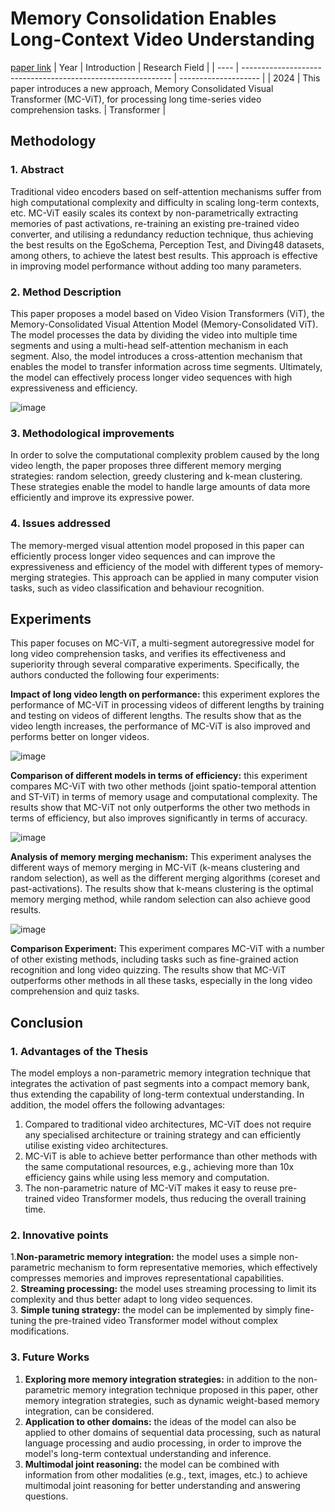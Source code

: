 # Memory Consolidation Enables Long-Context Video Understanding
[paper link](https://arxiv.org/pdf/2402.05861) 
| Year | Introduction                                                         | Research Field                 |
| ---- | ------------------------------------------------------------ | -------------------- |
| 2024 | This paper introduces a new approach, Memory Consolidated Visual Transformer (MC-ViT), for processing long time-series video comprehension tasks.          |    Transformer      |

## Methodology

### 1. Abstract
Traditional video encoders based on self-attention mechanisms suffer from high computational complexity and difficulty in scaling long-term contexts, etc. MC-ViT easily scales its context by non-parametrically extracting memories of past activations, re-training an existing pre-trained video converter, and utilising a redundancy reduction technique, thus achieving the best results on the EgoSchema, Perception Test, and Diving48 datasets, among others, to achieve the latest best results. This approach is effective in improving model performance without adding too many parameters.

### 2. Method Description 
This paper proposes a model based on Video Vision Transformers (ViT), the Memory-Consolidated Visual Attention Model (Memory-Consolidated ViT). The model processes the data by dividing the video into multiple time segments and using a multi-head self-attention mechanism in each segment. Also, the model introduces a cross-attention mechanism that enables the model to transfer information across time segments. Ultimately, the model can effectively process longer video sequences with high expressiveness and efficiency.

![image](https://github.com/user-attachments/assets/36bce3c9-e6a0-42dd-bc54-2b5e7eb14176)

### 3. Methodological improvements
In order to solve the computational complexity problem caused by the long video length, the paper proposes three different memory merging strategies: random selection, greedy clustering and k-mean clustering. These strategies enable the model to handle large amounts of data more efficiently and improve its expressive power.

### 4. Issues addressed 
The memory-merged visual attention model proposed in this paper can efficiently process longer video sequences and can improve the expressiveness and efficiency of the model with different types of memory-merging strategies. This approach can be applied in many computer vision tasks, such as video classification and behaviour recognition.

## Experiments
This paper focuses on MC-ViT, a multi-segment autoregressive model for long video comprehension tasks, and verifies its effectiveness and superiority through several comparative experiments. Specifically, the authors conducted the following four experiments:

**Impact of long video length on performance:** this experiment explores the performance of MC-ViT in processing videos of different lengths by training and testing on videos of different lengths. The results show that as the video length increases, the performance of MC-ViT is also improved and performs better on longer videos.

![image](https://github.com/user-attachments/assets/fc18eb3c-46f7-494c-ace2-bb13c72583ea)

**Comparison of different models in terms of efficiency:** this experiment compares MC-ViT with two other methods (joint spatio-temporal attention and ST-ViT) in terms of memory usage and computational complexity. The results show that MC-ViT not only outperforms the other two methods in terms of efficiency, but also improves significantly in terms of accuracy.

![image](https://github.com/user-attachments/assets/915ae88c-4bd9-4cec-91e3-f6c3267285a1)

**Analysis of memory merging mechanism:** This experiment analyses the different ways of memory merging in MC-ViT (k-means clustering and random selection), as well as the different merging algorithms (coreset and past-activations). The results show that k-means clustering is the optimal memory merging method, while random selection can also achieve good results.

![image](https://github.com/user-attachments/assets/477bb2cb-231b-4225-b328-75450896142e)

**Comparison Experiment:** This experiment compares MC-ViT with a number of other existing methods, including tasks such as fine-grained action recognition and long video quizzing. The results show that MC-ViT outperforms other methods in all these tasks, especially in the long video comprehension and quiz tasks.  

## Conclusion

### 1. Advantages of the Thesis
The model employs a non-parametric memory integration technique that integrates the activation of past segments into a compact memory bank, thus extending the capability of long-term contextual understanding. In addition, the model offers the following advantages:

  1. Compared to traditional video architectures, MC-ViT does not require any specialised architecture or training strategy and can efficiently utilise existing video architectures.
  2. MC-ViT is able to achieve better performance than other methods with the same computational resources, e.g., achieving more than 10x efficiency gains while using less memory and computation.
  3. The non-parametric nature of MC-ViT makes it easy to reuse pre-trained video Transformer models, thus reducing the overall training time.

### 2. Innovative points
  1.**Non-parametric memory integration:** the model uses a simple non-parametric mechanism to form representative memories, which effectively compresses memories and improves representational capabilities.     
  2. **Streaming processing:** the model uses streaming processing to limit its complexity and thus better adapt to long video sequences.  
  3. **Simple tuning strategy:** the model can be implemented by simply fine-tuning the pre-trained video Transformer model without complex modifications.

### 3. Future Works
  1. **Exploring more memory integration strategies:** in addition to the non-parametric memory integration technique proposed in this paper, other memory integration strategies, such as dynamic weight-based memory integration, can be considered.
  2. **Application to other domains:** the ideas of the model can also be applied to other domains of sequential data processing, such as natural language processing and audio processing, in order to improve the model's long-term contextual understanding and inference.
  3. **Multimodal joint reasoning:** the model can be combined with information from other modalities (e.g., text, images, etc.) to achieve multimodal joint reasoning for better understanding and answering questions.  
